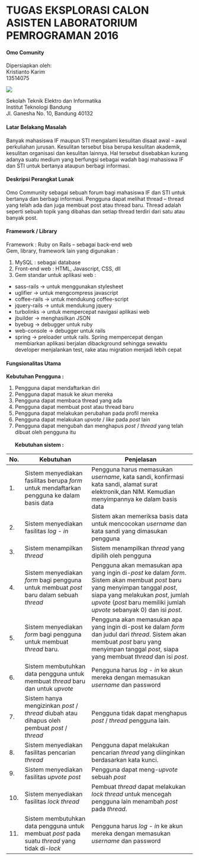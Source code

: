 # TUGAS EKSPLORASI CALON ASISTEN LABORATORIUM PEMROGRAMAN 2016

#### Omo Comunity
Dipersiapkan oleh:</br>
Kristianto Karim</br>
13514075</br>

![](https://rianadrianto.files.wordpress.com/2008/05/logo_itb.jpg?w=147)

Sekolah Teknik Elektro dan Informatika</br>
Institut Teknologi Bandung</br>
Jl. Ganesha No. 10, Bandung 40132</br>

#### Latar Belakang Masalah
Banyak mahasiswa IF maupun STI mengalami kesulitan disaat awal –  awal perkuliahan jurusan. Kesulitan tersebut bisa berupa kesulitan akademik, kesulitan organisasi dan kesulitan lainnya. Hal tersebut disebabkan kurang adanya suatu medium yang berfungsi sebagai wadah bagi mahasiswa IF dan STI untuk bertanya ataupun berbagi informasi.

#### Deskripsi Perangkat Lunak
Omo Community sebagai sebuah forum bagi mahasiswa IF dan STI untuk bertanya dan berbagi informasi. Pengguna dapat melihat thread – thread yang telah ada dan juga membuat post atau thread baru. Thread adalah seperti sebuah topik yang dibahas dan setiap thread terdiri dari  satu atau banyak post.

#### Framework / Library
Framework : Ruby on Rails – sebagai back-end web</br>
Gem, library, framework lain yang digunakan :</br>
1.	MySQL : sebagai database</br>
2.	Front-end web : HTML, Javascript, CSS, dll</br>
3.	Gem standar untuk aplikasi web :
*	sass-rails -> untuk menggunakan stylesheet</br>
*	uglifier -> untuk mengcompress javascript</br>
*	coffee-rails -> untuk mendukung coffee-script</br>
*	jquery-rails -> untuk mendukung jquery</br>
*	turbolinks -> untuk mempercepat navigasi aplikasi web</br>
*	jbuilder -> menghasilkan JSON</br>
*	byebug -> debugger untuk ruby</br>
*	web-console -> debugger untuk rails</br>
*	spring -> preloader untuk rails. Spring mempercepat dengan membiarkan aplikasi berjalan dibackground sehingga sewaktu developer menjalankan test, rake atau migration menjadi lebih cepat</br>


#### Fungsionalitas Utama
**Kebutuhan Pengguna :** </br>
1.	Pengguna dapat mendaftarkan diri </br>
2.	Pengguna dapat masuk ke akun mereka</br>
3.	Pengguna dapat membaca thread yang ada</br>
4.	Pengguna dapat membuat post atau thread baru</br>
5.	Pengguna dapat melakukan perubahan pada profil mereka</br>
6.	Pengguna dapat melakukan *upvote* / *like* pada *post* lain</br>
7.	Pengguna dapat mengubah dan menghapus *post* / *thread* yang telah dibuat oleh pengguna itu</br></br>
**Kebutuhan sistem :** </br>

|No.|	Kebutuhan|	Penjelasan|
|---|------------|----------------|
|1.|Sistem menyediakan fasilitas berupa *form* untuk mendaftarkan pengguna ke dalam basis data|	Pengguna harus memasukan *username*, kata sandi, konfirmasi kata sandi, alamat surat elektronik,dan NIM. Kemudian menyimpannya ke dalam basis data|
|2.|	Sistem menyediakan fasilitas *log* - *in*|	Sistem akan memeriksa basis data untuk mencocokan *username* dan kata sandi yang dimasukan pengguna|
|3.|	Sistem menampilkan *thread*|	Sistem menampilkan *thread* yang dipilih oleh pengguna|
|4.|	Sistem menyediakan *form* bagi pengguna untuk membuat *post* baru dalam sebuah *thread*|	Pengguna akan memasukan apa yang ingin di-*post* ke dalam *form*. Sistem akan membuat *post* baru yang menyimpan tanggal *post*, siapa yang melakukan *post*, jumlah *upvote* (*post* baru memiliki jumlah *upvote* sebanyak 0) dan isi *post*.|
|5.|	Sistem menyediakan *form* bagi pengguna untuk membuat *thread* baru.|	Pengguna akan memasukan apa yang ingin di-post ke dalam *form* dan judul dari *thread*. Sistem akan membuat *post* baru yang menyimpan tanggal *post*, siapa yang membuat *thread* dan isi *post*.|
|6.| 	Sistem membutuhkan data pengguna untuk membuat *thread* baru dan untuk *upvote*|Pengguna harus *log* - *in* ke akun mereka dengan memasukan *username* dan password|
|7.| Sistem hanya mengizinkan *post* / *thread* diubah atau dihapus oleh pembuat *post* / *thread*| Pengguna tidak dapat menghapus *post* / *thread* pengguna lain.|
|8.| Sistem menyediakan fasilitas pencarian *thread* | Pengguna dapat melakukan pencarian *thread* yang diinginkan berdasarkan kata kunci.|
|9.| Sistem menyediakan fasilitas *upvote post*| Pengguna dapat meng-*upvote* sebuah *post* |
|10.|Sistem menyediakan fasilitas *lock thread* | Pembuat *thread* dapat melakukan *lock thread* untuk mencegah pengguna lain menambah *post* pada *thread*.|
|11.| Sistem membutuhkan data pengguna untuk membuat *post* pada suatu *thread* yang tidak di-*lock* | Pengguna harus *log* - *in* ke akun mereka dengan memasukan *username* dan password|





